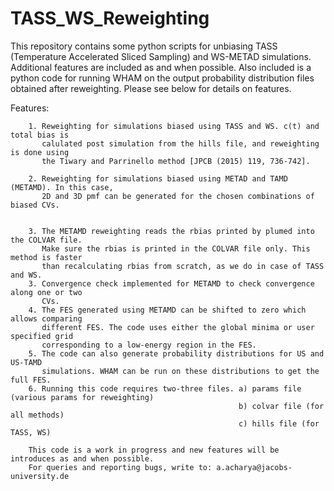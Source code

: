# TASS_WS_Reweighting
This repository contains some python scripts for unbiasing TASS (Temperature Accelerated Sliced Sampling) and WS-METAD simulations. Additional features are included as and when possible. Also included is a python code for running WHAM on the output probability distribution files obtained after reweighting.
Please see below for details on features.

Features:

        1. Reweighting for simulations biased using TASS and WS. c(t) and total bias is 
           calulated post simulation from the hills file, and reweighting is done using 
           the Tiwary and Parrinello method [JPCB (2015) 119, 736-742].
           
        2. Reweighting for simulations biased using METAD and TAMD (METAMD). In this case, 
           2D and 3D pmf can be generated for the chosen combinations of biased CVs.
           
           
        3. The METAMD reweighting reads the rbias printed by plumed into the COLVAR file.
           Make sure the rbias is printed in the COLVAR file only. This method is faster
           than recalculating rbias from scratch, as we do in case of TASS and WS.
        3. Convergence check implemented for METAMD to check convergence along one or two
           CVs.
        4. The FES generated using METAMD can be shifted to zero which allows comparing
           different FES. The code uses either the global minima or user specified grid
           corresponding to a low-energy region in the FES.
        5. The code can also generate probability distributions for US and US-TAMD 
           simulations. WHAM can be run on these distributions to get the full FES.
        6. Running this code requires two-three files. a) params file (various params for reweighting)
                                                       b) colvar file (for all methods)
                                                       c) hills file (for TASS, WS)
        
        This code is a work in progress and new features will be introduces as and when possible.
        For queries and reporting bugs, write to: a.acharya@jacobs-university.de 
